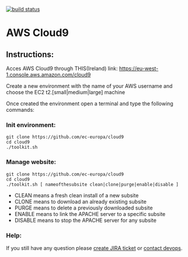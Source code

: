 <a href="https://drone.fpfis.eu/ec-europa/cloud9">
  <img src="https://drone.fpfis.eu/api/badges/ec-europa/cloud9/status.svg?branch=master" alt="build status">
</a>    

# AWS Cloud9

## Instructions:

Acces AWS Cloud9 through THIS(Ireland) link: https://eu-west-1.console.aws.amazon.com/cloud9

Create a new environment with the name of your AWS username and choose the EC2 t2.[small|medium|large] machine

Once created the environment open a terminal and type the following commands:

### Init environment:
```
git clone https://github.com/ec-europa/cloud9
cd cloud9
./toolkit.sh
```

### Manage website:
```
git clone https://github.com/ec-europa/cloud9
cd cloud9
./toolkit.sh [ nameofthesubsite clean|clone|purge|enable|disable ]
```
* CLEAN means a fresh clean install of a new subsite
* CLONE means to download an already existing subsite
* PURGE means to delete a previously downloaded subsite
* ENABLE means to link the APACHE server to a specific subsite
* DISABLE means to stop the APACHE server for any subsite


### Help:

If you still have any question please [create JIRA ticket](https://webgate.ec.europa.eu/CITnet/jira/secure/CreateIssue!default.jspa?pid=68600) or [contact devops](https://platform-ec-europa.slack.com/messages/C2NTVJA7P/).

